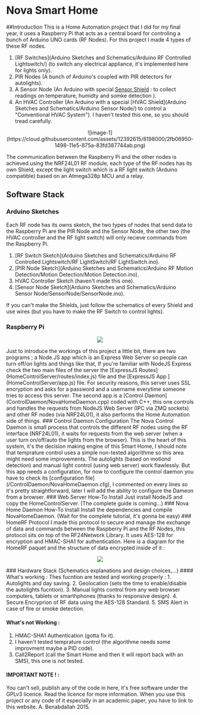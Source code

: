 # Nova Smart Home
##Introduction 
This is a Home Automation project that I did for my final year, it uses a Raspberry Pi that acts as a central board for controling a bunch of Arduino UNO  cards (RF Nodes). For this project I made 4 types of these RF nodes.  

  1. [RF Switches](Arduino Sketches and Schematics/Arduino RF Controlled Lightswitch/) (to switch any electrical appliance, it's implemented here for lights only).  
  2. PIR Nodes (A bunch of Arduino's coupled with PIR detectors for autolights).  
  3. A Sensor Node (An Arduino with special [Sensor Shield](https://github.com/SIN0VA/Nova-Smart-Home/tree/master/Arduino%20Sketches%20and%20Schematics/Arduino%20Sensor%20Node) : to collect readings on temperature, humidty and somke detection ).  
  4. An HVAC Controller (An Arduino with a special [HVAC Shield](Arduino Sketches and Schematics/Arduino Sensor Node/) to   control a "Conventional HVAC System"). I haven't tested this one, so you should tread carefully.  
<p align="center">
![image-1](https://cloud.githubusercontent.com/assets/12392615/8198000/2fb06950-1498-11e5-875a-83fd387744ab.png)  
</p>  

The communication between the Raspberry Pi and the other nodes is achieved using the NRF24L01 RF module, each type of the RF nodes has its own Shield, except the light switch which is a RF light switch (Arduino compatible) based on an Atmega328p MCU and a relay.  

## Software Stack 
### Arduino Sketches
Each RF node has its owns sketch, the two types of nodes that send data to the Raspberry Pi are the PIR Node and the Sensor Node, the other two (the HVAC controller and the RF light switch) will only recieve commands from the Raspberry Pi.  

1. [RF Switch Sketch](Arduino Sketches and Schematics/Arduino RF Controlled Lightswitch/RF LightSwitch/RF LightSwitch.ino).  
2. [PIR Node Sketch](Arduino Sketches and Schematics/Arduino RF Motion Detection/Motion Detection/Motion Detection.ino).  
3. HVAC Controller Sketch (haven't made this one).  
4. [Sensor Node Sketch](Arduino Sketches and Schematics/Arduino Sensor Node/SensorNode/SensorNode.ino).  

If you can't make the Shields, just follow the schematics of every Shield and use wires (but you have to make the RF Switch to control lights).
### Raspberry Pi  
<p align="center">
<img src="https://cloud.githubusercontent.com/assets/12392615/8198416/d4577340-149d-11e5-90c2-8f8dbe72cc0a.png">  
</p>
Just to introduce the workings of this project a little bit, there are two programs ; a Node.JS app  which is an Express Web Server so people can turn off/on lights and things like that, If you're familiar with NodeJS Express check the two main files of the server the [ExpressJS Routes](HomeControlServer/routes/index.js) file and the [ExpressJS App ](HomeControlServer/app.js) file. For security reasons, this server uses SSL encryption and asks for a password and a username everytime someone tries to access this server.
The second app is a [Control Daemon](ControlDaemon/NovaHomeDaemon.cpp) coded with C++, this one controls and handles the requests from NodeJS Web Server (IPC via ZMQ sockets) and other RF nodes (via NRF24L01), it also performs the Home Automation side of things.  
### Control Daemon Configuration  
The Nova Control Daemon is small process that controls the different RF nodes using the RF interface (NRF24L01), it waits for requests from the web server (when a user turn on/off/auto the lights from the browser). This is the heart of this system, it's the decision making engine of this Smart Home, I should note that temprature control uses a simple non-tested algorithme so this area might need some improvements. The autolights (based on motiond detection) and manual light control (using web server) work flawlessly. But this app needs a configuration, for now to configure the control daemon you have to check its [configuration file](/ControlDaemon/NovaHomeDaemon.cfg), I commented on every lines so it's pretty straightforward, later I will add the ability to configure the Dameon from a browser.
### Web Server How-To Install  
Just install NodeJS and copy the HomeControlServer. (The complete guide is coming...)
### Nova Home Daemon How-To Install  
Install the dependencies and compile NovaHomeDaemon. (Wait for the complete tutorial, it's gonna be easy)
### HomeRF Protocol 
I made this protocol to secure and manage the exchange of data and commands between the Raspberry Pi and the RF Nodes, this protocol sits on top of the RF24Network Library. It uses AES-128 for encryption and HMAC-SHA1 for authentication.
Here is a diagram for the HomeRF paquet and the structure of data encrypted inside of it :  
<p align="center">
<img src="https://cloud.githubusercontent.com/assets/12392615/8198164/b3a0e486-149a-11e5-9df7-21f7e487125e.png">  
</p>  
### Hardware Stack  
(Schematics explanations and design choices,...)
#### What's working :  
Thes fucntion are tested and working properly :  
1. Autolights and day saving.  
2. Geolocation (sets the time to enable/disable the autolights fucntion).  
3. Manual lights control from any web browser computers, tablets or smarthphones (thanks to responsive design).  
4. Secure Encryprion of RF data using the AES-128 Standard.  
5. SMS Alert in case of fire or smoke detection.  

#### What's not Working :  
1. HMAC-SHA1 Authentication (gotta fix it).  
2. I haven't tested temprature control (the algorithme needs some improvment maybe a PID code).  
3. Call2Report (call the Smart Home and then it will report back with an SMS), this one is not tested.
#### IMPORTANT NOTE ! :
You can't sell, publish any of the code in here, it's free software under the GPLv3 licence.
Read the licence for more information.
When you use this project or any code of it especially in an academic paper, you have to link to this website.
A. Benabdallah 2015.
